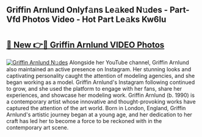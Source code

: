## Griffin Arnlund Onlyf𝚊ns Le𝚊ked N𝚞des - Part-Vfd Photos Video - Hot Part Le𝚊ks Kw6lu

# <h2><a href="http://ab73159.deff.icu/?id=Griffin+Arnlund">🔗 New 👉🔴 Griffin Arnlund VIDEO Photos</a></h2>

[![Griffin Arnlund N𝚞des](https://i.imgur.com/rIISA9y.gif)](http://ab73159.deff.icu/?id=Griffin+Arnlund)
Alongside her YouTube channel, Griffin Arnlund also maintained an active presence on Instagram. Her stunning looks and captivating personality caught the attention of modeling agencies, and she began working as a model. Griffin Arnlund's Instagram following continued to grow, and she used the platform to engage with her fans, share her experiences, and showcase her modeling work. Griffin Arnlund (b. 1990) is a contemporary artist whose innovative and thought-provoking works have captured the attention of the art world. Born in London, England, Griffin Arnlund's artistic journey began at a young age, and her dedication to her craft has led her to become a force to be reckoned with in the contemporary art scene.
